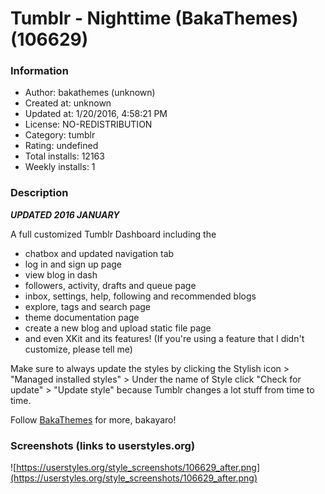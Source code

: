 # Tumblr  - Nighttime (BakaThemes) (106629)

### Information
- Author: bakathemes (unknown)
- Created at: unknown
- Updated at: 1/20/2016, 4:58:21 PM
- License: NO-REDISTRIBUTION
- Category: tumblr
- Rating: undefined
- Total installs: 12163
- Weekly installs: 1


### Description
***UPDATED 2016 JANUARY***

A full customized Tumblr Dashboard including the
- chatbox and updated navigation tab
- log in and sign up page
- view blog in dash
- followers, activity, drafts and queue page
- inbox, settings, help, following and recommended blogs
- explore, tags and search page
- theme documentation page
- create a new blog and upload static file page
- and even XKit and its features! (If you're using a feature that I didn't customize, please tell me)

Make sure to always update the styles by clicking the Stylish icon > "Managed installed styles" > Under the name of Style click "Check for update" > "Update style" because Tumblr changes a lot stuff from time to time.

Follow <a href="http://bakathemes.tumblr.com/" target="_blank">BakaThemes</a> for more, bakayaro!


### Screenshots (links to userstyles.org)
![https://userstyles.org/style_screenshots/106629_after.png](https://userstyles.org/style_screenshots/106629_after.png)


